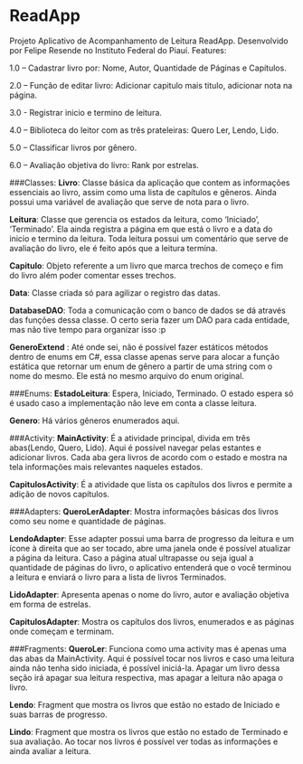 # ReadApp
Projeto Aplicativo de Acompanhamento de Leitura ReadApp. Desenvolvido por Felipe Resende no Instituto Federal do Piauí.
Features:

1.0	– Cadastrar livro por: Nome, Autor, Quantidade de Páginas e  Capítulos.

2.0	– Função de editar livro: Adicionar capitulo mais titulo, adicionar nota na página.

3.0	 - Registrar inicio e termino de leitura.

4.0	– Biblioteca do leitor com as três prateleiras: Quero Ler, Lendo, Lido.

5.0	– Classificar livros por gênero.

6.0	– Avaliação objetiva do livro: Rank por estrelas.


###Classes: 
**Livro**: Classe básica da aplicação que contem as informações essenciais ao livro, assim como uma lista de capítulos e gêneros. Ainda possui uma variável de avaliação que serve de nota para o livro.

**Leitura**: Classe que gerencia os estados da leitura, como ‘Iniciado’, ‘Terminado’. Ela ainda registra a página em que está o livro e a data do inicio e termino da leitura. Toda leitura possui um comentário que serve de avaliação do livro, ele é feito após que a leitura termina.

**Capitulo**: Objeto referente a um livro que marca trechos de começo e fim do livro além poder comentar esses trechos.

**Data**: Classe criada só para agilizar o registro das datas.

**DatabaseDAO**: Toda a comunicação com o banco de dados se dá através das funções dessa classe. O certo seria fazer um DAO para cada entidade, mas não tive tempo para organizar isso :p

**GeneroExtend** : Até onde sei, não é possível fazer estáticos métodos dentro de enums em C#, essa classe apenas serve para alocar a função estática que retornar um enum de gênero a partir de uma string com o nome do mesmo. Ele está no mesmo arquivo do enum original.

###Enums:
**EstadoLeitura**: Espera, Iniciado, Terminado. O estado espera só é usado caso a implementação não leve em conta a classe leitura.

**Genero**: Há vários gêneros enumerados aqui.

###Activity: 
**MainActivity**: É a atividade principal, divida em três abas(Lendo, Quero, Lido). Aqui é possível navegar pelas estantes e adicionar livros. Cada aba gera livros de acordo com o estado e mostra na tela informações mais relevantes naqueles estados.

**CapitulosActivity**: É a atividade que lista os capítulos dos livros e permite a adição de novos capítulos.

###Adapters:
**QueroLerAdapter**: Mostra informações básicas dos livros como seu nome e quantidade de páginas.

**LendoAdapter**: Esse adapter possui uma barra de progresso da leitura e um ícone à direita que ao ser tocado, abre uma janela onde é possível atualizar a página da leitura. Caso a página atual ultrapasse ou seja igual a quantidade de páginas do livro, o aplicativo entenderá que o você terminou a leitura e enviará o livro para a lista de livros Terminados.

**LidoAdapter**: Apresenta apenas o nome do livro, autor e avaliação objetiva em forma de estrelas.

**CapitulosAdapter**: Mostra os capítulos dos livros, enumerados e as páginas onde começam e terminam. 

###Fragments:
**QueroLer**: Funciona como uma activity mas é apenas uma das abas da MainActivity. Aqui é possível tocar nos livros e caso uma leitura ainda não tenha sido iniciada, é possível iniciá-la. Apagar um livro dessa seção irá apagar sua leitura respectiva, mas apagar a leitura não apaga o livro.

**Lendo**: Fragment que mostra os livros que estão no estado de Iniciado e suas barras de progresso.

**Lindo**: Fragment que mostra os livros que estão no estado de Terminado e sua avaliação. Ao tocar nos livros é possível ver todas as informações e ainda avaliar a leitura.

